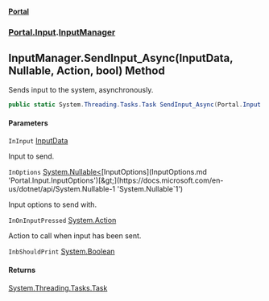 #### [Portal](index.md 'index')
### [Portal.Input](Portal.Input.md 'Portal.Input').[InputManager](InputManager.md 'Portal.Input.InputManager')

## InputManager.SendInput_Async(InputData, Nullable<InputOptions>, Action, bool) Method

Sends input to the system, asynchronously.

```csharp
public static System.Threading.Tasks.Task SendInput_Async(Portal.Input.InputData InInput, System.Nullable<Portal.Input.InputOptions> InOptions=null, System.Action? InOnInputPressed=null, bool InbShouldPrint=true);
```
#### Parameters

<a name='Portal.Input.InputManager.SendInput_Async(Portal.Input.InputData,System.Nullable_Portal.Input.InputOptions_,System.Action,bool).InInput'></a>

`InInput` [InputData](InputData.md 'Portal.Input.InputData')

Input to send.

<a name='Portal.Input.InputManager.SendInput_Async(Portal.Input.InputData,System.Nullable_Portal.Input.InputOptions_,System.Action,bool).InOptions'></a>

`InOptions` [System.Nullable&lt;](https://docs.microsoft.com/en-us/dotnet/api/System.Nullable-1 'System.Nullable`1')[InputOptions](InputOptions.md 'Portal.Input.InputOptions')[&gt;](https://docs.microsoft.com/en-us/dotnet/api/System.Nullable-1 'System.Nullable`1')

Input options to send with.

<a name='Portal.Input.InputManager.SendInput_Async(Portal.Input.InputData,System.Nullable_Portal.Input.InputOptions_,System.Action,bool).InOnInputPressed'></a>

`InOnInputPressed` [System.Action](https://docs.microsoft.com/en-us/dotnet/api/System.Action 'System.Action')

Action to call when input has been sent.

<a name='Portal.Input.InputManager.SendInput_Async(Portal.Input.InputData,System.Nullable_Portal.Input.InputOptions_,System.Action,bool).InbShouldPrint'></a>

`InbShouldPrint` [System.Boolean](https://docs.microsoft.com/en-us/dotnet/api/System.Boolean 'System.Boolean')

#### Returns
[System.Threading.Tasks.Task](https://docs.microsoft.com/en-us/dotnet/api/System.Threading.Tasks.Task 'System.Threading.Tasks.Task')
